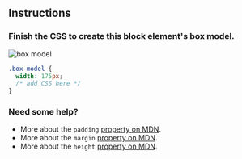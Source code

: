## Instructions

### Finish the CSS to create this block element's box model.

![box model](http://udacity.github.io/fend/lessons/L5/concepts/10-box-model-sizing/box-model-sizing.png)

```css
.box-model {
  width: 175px;
  /* add CSS here */
}
```

### Need some help?

* More about the `padding` [property on MDN](https://developer.mozilla.org/en-US/docs/Web/CSS/padding).
* More about the `margin` [property on MDN](https://developer.mozilla.org/en-US/docs/Web/CSS/margin).
* More about the `height` [property on MDN](https://developer.mozilla.org/en-US/docs/Web/CSS/height).